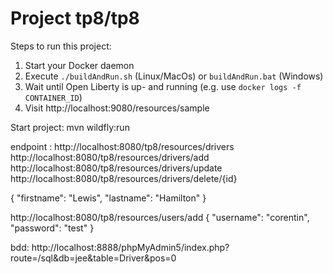 # Project tp8/tp8

Steps to run this project:

1. Start your Docker daemon
2. Execute `./buildAndRun.sh` (Linux/MacOs) or `buildAndRun.bat` (Windows)
3. Wait until Open Liberty is up- and running (e.g. use `docker logs -f CONTAINER_ID`)
4. Visit http://localhost:9080/resources/sample


Start project: 
mvn wildfly:run

endpoint :
http://localhost:8080/tp8/resources/drivers
http://localhost:8080/tp8/resources/drivers/add
http://localhost:8080/tp8/resources/drivers/update
http://localhost:8080/tp8/resources/drivers/delete/{id}

{
"firstname": "Lewis",
"lastname": "Hamilton"
}

http://localhost:8080/tp8/resources/users/add
{
"username": "corentin",
"password": "test"
}

bdd:
http://localhost:8888/phpMyAdmin5/index.php?route=/sql&db=jee&table=Driver&pos=0